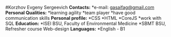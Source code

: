 #Korzhov Evgeny Sergeevich
**Contacts:** 
*e-mail: gasaifag@gmail.com
**Personal Qualities:**
*learning agility
*team player
*have good communication skills
**Personal profile:**
*CSS
*HTML
*CoreJS
*work with SQL
**Education:**
*ISEI BSU, Faculty of Environmental Medicine
*SBMT BSU, Refresher course Web-design
**Languages:**
*English - B1
